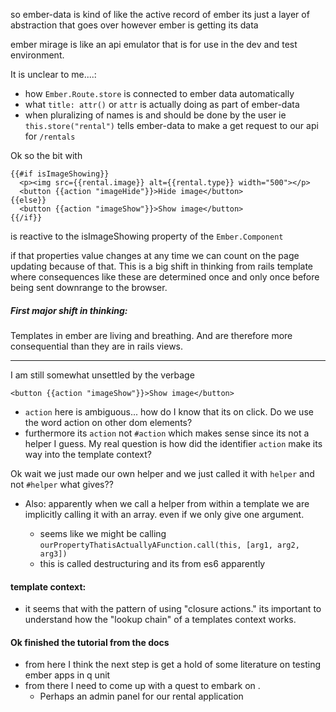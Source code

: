 so ember-data is kind of like the active record of ember
its just a layer of abstraction that goes over however ember is getting its data

ember mirage is like an api emulator that is for use in the dev and test environment.

It is unclear to me....:
  * how ```Ember.Route.store``` is connected to ember data automatically
  * what ```title: attr()``` or ```attr``` is actually doing as part of ember-data
  * when pluralizing of names is and should be done by the user ie ``` this.store("rental") ``` tells ember-data to make a get request to our api for ```/rentals```

Ok so the bit with
   ```
  {{#if isImageShowing}}
     <p><img src={{rental.image}} alt={{rental.type}} width="500"></p>
     <button {{action "imageHide"}}>Hide image</button>
  {{else}}
     <button {{action "imageShow"}}>Show image</button>
  {{/if}}
   ```

is reactive to the isImageShowing property of the ``` Ember.Component ```

if that properties value changes at any time we can count on the page updating because of that. This is a big shift in thinking from rails template where consequences like these are determined once and only once before being sent downrange to the browser.

##### First major shift in thinking:
Templates in ember are living and breathing. And are therefore more consequential than they are  in rails views.


---
I am still somewhat unsettled by the verbage

```<button {{action "imageShow"}}>Show image</button>```

* ``` action ``` here is ambiguous... how do I know that its on click. Do we use the word action on other dom elements?
* furthermore its ```action``` not ```#action``` which makes sense since its not a helper I guess. My real question is how did the identifier ```action``` make its way into the template context?

Ok wait we just made our own helper and we just called it with ```helper``` and not ```#helper``` what gives??

* Also: apparently when we call a helper from within a template we are implicitly calling it with an array. even if we only give one argument.

    * seems like we might be calling ```ourPropertyThatisActuallyAFunction.call(this, [arg1, arg2, arg3])```
    * this is called destructuring and its from es6 apparently

#### template context:

* it seems that with the pattern of using  "closure actions." its important to understand how the "lookup chain" of a templates context works.

#### Ok finished the tutorial from the docs

  * from here I think the next step is get a hold of some literature on testing ember apps in q unit
  * from there I need to come up with a quest to embark on .
    * Perhaps an admin panel for our rental application
